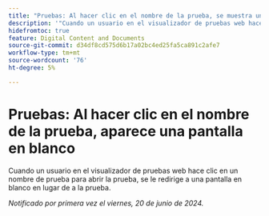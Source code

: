 ```yaml
---
title: "Pruebas: Al hacer clic en el nombre de la prueba, se muestra una pantalla en blanco"
description: '"Cuando un usuario en el visualizador de pruebas web hace clic en un nombre de prueba para abrir la prueba, se le dirige a una pantalla en blanco en lugar de a la prueba".'
hidefromtoc: true
feature: Digital Content and Documents
source-git-commit: d34df8cd575d6b17a02bc4ed25fa5ca891c2afe7
workflow-type: tm+mt
source-wordcount: '76'
ht-degree: 5%

---
```



# Pruebas: Al hacer clic en el nombre de la prueba, aparece una pantalla en blanco

Cuando un usuario en el visualizador de pruebas web hace clic en un nombre de prueba para abrir la prueba, se le redirige a una pantalla en blanco en lugar de a la prueba.

_Notificado por primera vez el viernes, 20 de junio de 2024._
